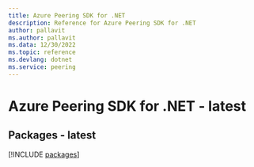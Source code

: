 ```yaml
---
title: Azure Peering SDK for .NET
description: Reference for Azure Peering SDK for .NET
author: pallavit
ms.author: pallavit
ms.data: 12/30/2022
ms.topic: reference
ms.devlang: dotnet
ms.service: peering
---
```

# Azure Peering SDK for .NET - latest
## Packages - latest
[!INCLUDE [packages](peering-index.md)]